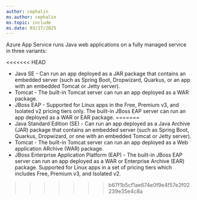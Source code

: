 ```yaml
---
author: cephalin
ms.author: cephalin
ms.topic: include
ms.date: 03/27/2025
---
```


Azure App Service runs Java web applications on a fully managed service in three variants:

<<<<<<< HEAD
* Java SE - Can run an app deployed as a JAR package that contains an embedded server (such as Spring Boot, Dropwizard, Quarkus, or an app with an embedded Tomcat or Jetty server).
* Tomcat - The built-in Tomcat server can run an app deployed as a WAR package.
* JBoss EAP - Supported for Linux apps in the Free, Premium v3, and Isolated v2 pricing tiers only. The built-in JBoss EAP server can run an app deployed as a WAR or EAR package.
=======
* Java Standard Edition (SE) - Can run an app deployed as a Java Archive (JAR) package that contains an embedded server (such as Spring Boot, Quarkus, Dropwizard, or one with an embedded Tomcat or Jetty server).   
* Tomcat - The built-in Tomcat server can run an app deployed as a Web application ARchive (WAR) package.
* JBoss Enterprise Application Platform (EAP) - The built-in JBoss EAP server can run an app deployed as a WAR or Enterprise Archive (EAR) package. Supported for Linux apps in a set of pricing tiers which includes Free, Premium v3, and Isolated v2.
>>>>>>> b67f1b5cf1ae674e0f9e4f57e2f02239e35e4c8a
